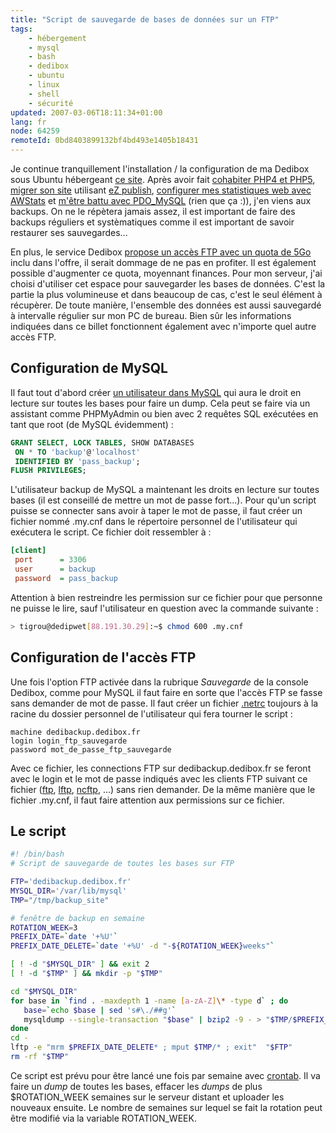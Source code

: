 ```yaml
---
title: "Script de sauvegarde de bases de données sur un FTP"
tags:
    - hébergement
    - mysql
    - bash
    - dedibox
    - ubuntu
    - linux
    - shell
    - sécurité
updated: 2007-03-06T18:11:34+01:00
lang: fr
node: 64259
remoteId: 0bd8403899132bf4bd493e1405b18431
---
```

 
Je continue tranquillement l'installation / la configuration de ma Dedibox sous Ubuntu hébergeant [ce site](http://pwet.fr/). Après avoir fait [cohabiter PHP4 et PHP5](/post/php4-mod-php-et-php5-fastcgi-avec-apache-sous-ubuntu), [migrer son site](/post/migration-sur-dedipwet) utilisant [eZ publish](), [configurer mes statistiques web avec AWStats](/post/statistiques-web-avec-awstats-sous-ubuntu-en-mode-cgi) et [m'être battu avec PDO_MySQL](/post/pdo-mysql-sous-ubuntu-au-bord-de-la-crise-nerfs) (rien que ça :)), j'en viens aux backups. On ne le répètera jamais assez, il est important de faire des backups réguliers et systèmatiques comme il est important de savoir restaurer ses sauvegardes...

 
En plus, le service Dedibox [propose un accès FTP avec un quota de 5Go](http://www.dedibox.fr/services/sauvegarde_gratuite.html#backup) inclu dans l'offre, il serait dommage de ne pas en profiter. Il est également possible d'augmenter ce quota, moyennant finances. Pour mon serveur, j'ai choisi d'utiliser cet espace pour sauvegarder les bases de données. C'est la partie la plus volumineuse et dans beaucoup de cas, c'est le seul élément à récupèrer. De toute manière, l'ensemble des données est aussi sauvegardé à intervalle régulier sur mon PC de bureau. Bien sûr les informations indiquées dans ce billet fonctionnent également avec n'importe quel autre accès FTP.

  
## Configuration de MySQL

 
Il faut tout d'abord créer [un utilisateur dans MySQL](http://dev.mysql.com/doc/refman/4.1/en/grant.html) qui aura le droit en lecture sur toutes les bases pour faire un dump. Cela peut se faire via un assistant comme PHPMyAdmin ou bien avec 2 requêtes SQL exécutées en tant que root (de MySQL évidemment) :

 ``` sql
GRANT SELECT, LOCK TABLES, SHOW DATABASES
  ON * TO 'backup'@'localhost' 
  IDENTIFIED BY 'pass_backup';
FLUSH PRIVILEGES;
```

 
L'utilisateur backup de MySQL a maintenant les droits en lecture sur toutes bases (il est conseillé de mettre un mot de passe fort...). Pour qu'un script puisse se connecter sans avoir à taper le mot de passe, il faut créer un fichier nommé .my.cnf dans le répertoire personnel de l'utilisateur qui exécutera le script. Ce fichier doit ressembler à :

``` ini
[client]
 port      = 3306
 user      = backup
 password  = pass_backup
```


Attention à bien restreindre les permission sur ce fichier pour que personne ne puisse le lire, sauf l'utilisateur en question avec la commande suivante :

 ``` bash
> tigrou@dedipwet[88.191.30.29]:~$ chmod 600 .my.cnf
```

   
## Configuration de l'accès FTP

 
Une fois l'option FTP activée dans la rubrique *Sauvegarde* de la console Dedibox, comme pour MySQL il faut faire en sorte que l'accès FTP se fasse sans demander de mot de passe. Il faut créer un fichier [.netrc](http://pwet.fr/man/linux/formats/netrc) toujours à la racine du dossier personnel de l'utilisateur qui fera tourner le script :

 ``` 
machine dedibackup.dedibox.fr
login login_ftp_sauvegarde
password mot_de_passe_ftp_sauvegarde
```

 
Avec ce fichier, les connections FTP sur dedibackup.dedibox.fr se feront avec le login et le mot de passe indiqués avec les clients FTP suivant ce fichier ([ftp](http://pwet.fr/man/linux/commandes/ftp), [lftp](http://pwet.fr/man/linux/commandes/lftp), [ncftp](http://pwet.fr/man/linux/commandes/ncftp), ...) sans rien demander. De la même manière que le fichier .my.cnf, il faut faire attention aux permissions sur ce fichier.

   
## Le script

 ``` bash
#! /bin/bash
# Script de sauvegarde de toutes les bases sur FTP

FTP='dedibackup.dedibox.fr'
MYSQL_DIR='/var/lib/mysql'
TMP="/tmp/backup_site"

# fenêtre de backup en semaine
ROTATION_WEEK=3 
PREFIX_DATE=`date '+%U'`
PREFIX_DATE_DELETE=`date '+%U' -d "-${ROTATION_WEEK}weeks"`

[ ! -d "$MYSQL_DIR" ] && exit 2
[ ! -d "$TMP" ] && mkdir -p "$TMP"

cd "$MYSQL_DIR"
for base in `find . -maxdepth 1 -name [a-zA-Z]\* -type d` ; do
    base=`echo $base | sed 's#\./##g'`
    mysqldump --single-transaction "$base" | bzip2 -9 - > "$TMP/$PREFIX_DATE.$base.sql.bz2"
done
cd -
lftp -e "mrm $PREFIX_DATE_DELETE* ; mput $TMP/* ; exit"  "$FTP"
rm -rf "$TMP"
```

 
Ce script est prévu pour être lancé une fois par semaine avec [crontab](http://pwet.fr/man/linux/commandes/crontab__1). Il va faire un *dump* de toutes les bases, effacer les *dumps* de plus $ROTATION_WEEK semaines sur le serveur distant et uploader les nouveaux ensuite. Le nombre de semaines sur lequel se fait la rotation peut être modifié via la variable ROTATION_WEEK.

 
